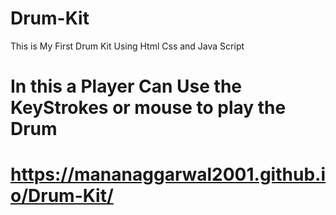 # Drum-Kit
This is My First Drum Kit Using Html Css and Java Script
# In this a Player Can Use the KeyStrokes or mouse to play the Drum
# https://mananaggarwal2001.github.io/Drum-Kit/
